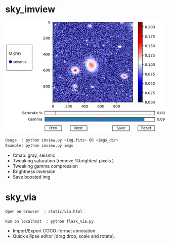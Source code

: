 # sky_imview
![sky_imview screenshot](/imgs/screenshot.png)

```python
Usage  : python imview.py <img.fits> OR <imgs_dir>
Example: python imview.py imgs
```

- Cmap: gray, seismic
- Tweaking saturation (remove %brightest pixels )
- Tweaking gamma compression
- Brightness inversion
- Save boosted img

# sky_via

```python
Open on browser  : static/via.html
```

```python
Run on localhost  : python flask_via.py 
```

- Import/Export COCO-format annotation
- Quick ellipse editor (drag drop, scale and rotate).